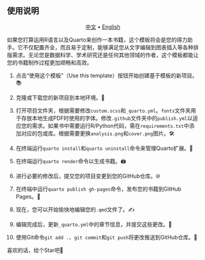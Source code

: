## 使用说明  

<p align="center">
  <a href="./readme_zh.md">中文</a> •
  <a href="./readme_en.md">English</a>
</p>

如果您打算运用R语言以及Quarto来创作一本书籍，这个模板将会是您的得力助手。它不仅配置齐全，而且易于定制，能够满足您从文字编辑到图表插入等各种排版需求。无论您是数据科学、学术研究还是任何其他领域的作者，这个模板都能让您的书籍制作过程更加顺畅和高效。

1. 点击“使用这个模板”（Use this template）按钮开始创建基于模板的新项目。📚

2. 克隆或下载您的新项目到本地环境。📁

3. 打开项目文件夹，根据需要修改`custom.scss`和`_quarto.yml`。`fonts`文件夹用于存放本地生成PDF时使用的字体。修改`.github`文件夹中的`publish.yml`以适应您的需求。如果书中需要运行R/Python代码，需在`requirements.txt`中添加对应的包或库。根据需要更换`analysis.png`和`cover.png`图片。🛠️
4. 在终端运行`quarto install`和`quarto uninstall`命令来管理Quarto扩展。🔧

5. 在终端运行`quarto render`命令以生成书籍。🖨️

6. 进行必要的修改后，提交您的项目变更到您的GitHub仓库。🌐

7. 在终端中运行`quarto publish gh-pages`命令，发布您的书籍到GitHub Pages。🚀

8. 现在，您可以开始愉快地编辑您的`.qmd`文件了。✍️

9. 编辑完成后，更新`_quarto.yml`中的章节信息，并提交这些更改。📝

10. 使用Git命令`git add .`、`git commit`和`git push`将更改推送到GitHub仓库。💾

喜欢的话，给个Star吧💖
